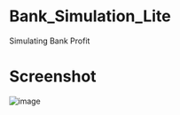 # Bank_Simulation_Lite
 Simulating Bank Profit

# Screenshot
![image](https://github.com/user-attachments/assets/97b46b99-8741-46f3-874f-781086d8d108)

